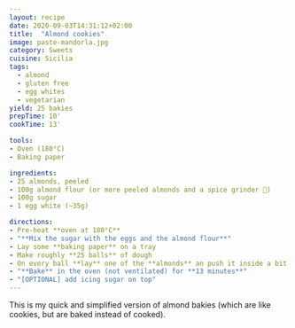 ```yaml
---
layout: recipe
date: 2020-09-03T14:31:12+02:00
title:  "Almond cookies"
image: paste-mandorla.jpg
category: Sweets
cuisine: Sicilia
tags:
  - almond
  - gluten free
  - egg whites
  - vegetarian
yield: 25 bakies
prepTime: 10'
cookTime: 13'

tools:
- Oven (180°C)
- Baking paper

ingredients:
- 25 almonds, peeled
- 100g almond flour (or more peeled almonds and a spice grinder 🙂)
- 100g sugar
- 1 egg white (~35g)

directions:
- Pre-heat **oven at 180°C**
- "**Mix the sugar with the eggs and the almond flour**"
- Lay some **baking paper** on a tray
- Make roughly **25 balls** of dough
- On every ball **lay** one of the **almonds** an push it inside a bit to make it stick
- "**Bake** in the oven (not ventilated) for **13 minutes**"
- "[OPTIONAL] add icing sugar on top"
---
```


This is my quick and simplified version of almond bakies (which are like cookies, but are baked instead of cooked).